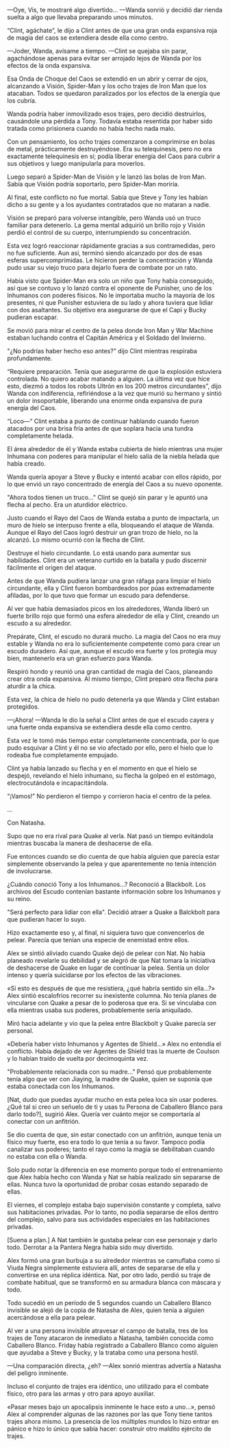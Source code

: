 
—Oye, Vis, te mostraré algo divertido… —Wanda sonrió y decidió dar rienda suelta a algo que llevaba preparando unos minutos.

“Clint, agáchate”, le dijo a Clint antes de que una gran onda expansiva roja de magia del caos se extendiera desde ella como centro.

—Joder, Wanda, avísame a tiempo. —Clint se quejaba sin parar, agachándose apenas para evitar ser arrojado lejos de Wanda por los efectos de la onda expansiva.

Esa Onda de Choque del Caos se extendió en un abrir y cerrar de ojos, alcanzando a Visión, Spider-Man y los ocho trajes de Iron Man que los atacaban. Todos se quedaron paralizados por los efectos de la energía que los cubría.

Wanda podría haber inmovilizado esos trajes, pero decidió destruirlos, causándole una pérdida a Tony. Todavía estaba resentida por haber sido tratada como prisionera cuando no había hecho nada malo.

Con un pensamiento, los ocho trajes comenzaron a comprimirse en bolas de metal, prácticamente destruyéndose. Era su telequinesis, pero no era exactamente telequinesis en sí; podía liberar energía del Caos para cubrir a sus objetivos y luego manipularla para moverlos. 

Luego separó a Spider-Man de Visión y le lanzó las bolas de Iron Man. Sabía que Visión podría soportarlo, pero Spider-Man moriría.

Al final, este conflicto no fue mortal. Sabía que Steve y Tony les habían dicho a su gente y a los ayudantes contratados que no mataran a nadie.

Visión se preparó para volverse intangible, pero Wanda usó un truco familiar para detenerlo. La gema mental adquirió un brillo rojo y Visión perdió el control de su cuerpo, interrumpiendo su concentración.

Esta vez logró reaccionar rápidamente gracias a sus contramedidas, pero no fue suficiente. Aun así, terminó siendo alcanzado por dos de esas esferas supercomprimidas. Le hicieron perder la concentración y Wanda pudo usar su viejo truco para dejarlo fuera de combate por un rato. 

Había visto que Spider-Man era solo un niño que Tony había conseguido, así que se contuvo y lo lanzó contra el oponente de Punisher, uno de los Inhumanos con poderes físicos. No le importaba mucho la mayoría de los presentes, ni que Punisher estuviera de su lado y ahora tuviera que lidiar con dos asaltantes. Su objetivo era asegurarse de que el Capi y Bucky pudieran escapar.

Se movió para mirar el centro de la pelea donde Iron Man y War Machine estaban luchando contra el Capitán América y el Soldado del Invierno.

"¿No podrías haber hecho eso antes?" dijo Clint mientras respiraba profundamente.

“Requiere preparación. Tenía que asegurarme de que la explosión estuviera controlada. No quiero acabar matando a alguien. La última vez que hice esto, diezmó a todos los robots Ultrón en los 200 metros circundantes”, dijo Wanda con indiferencia, refiriéndose a la vez que murió su hermano y sintió un dolor insoportable, liberando una enorme onda expansiva de pura energía del Caos.

“Loco—“ Clint estaba a punto de continuar hablando cuando fueron atacados por una brisa fría antes de que soplara hacia una tundra completamente helada.

El área alrededor de él y Wanda estaba cubierta de hielo mientras una mujer Inhumana con poderes para manipular el hielo salía de la niebla helada que había creado.

Wanda quería apoyar a Steve y Bucky e intentó acabar con ellos rápido, por lo que envió un rayo concentrado de energía del Caos a su nuevo oponente.

"Ahora todos tienen un truco..." Clint se quejó sin parar y le apuntó una flecha al pecho. Era un aturdidor eléctrico.

Justo cuando el Rayo del Caos de Wanda estaba a punto de impactarla, un muro de hielo se interpuso frente a ella, bloqueando el ataque de Wanda. Aunque el Rayo del Caos logró destruir un gran trozo de hielo, no la alcanzó. Lo mismo ocurrió con la flecha de Clint.

Destruye el hielo circundante. Lo está usando para aumentar sus habilidades. Clint era un veterano curtido en la batalla y pudo discernir fácilmente el origen del ataque.

Antes de que Wanda pudiera lanzar una gran ráfaga para limpiar el hielo circundante, ella y Clint fueron bombardeados por púas extremadamente afiladas, por lo que tuvo que formar un escudo para defenderse.

Al ver que había demasiados picos en los alrededores, Wanda liberó un fuerte brillo rojo que formó una esfera alrededor de ella y Clint, creando un escudo a su alrededor.

Prepárate, Clint, el escudo no durará mucho. La magia del Caos no era muy estable y Wanda no era lo suficientemente competente como para crear un escudo duradero. Así que, aunque el escudo era fuerte y los protegía muy bien, mantenerlo era un gran esfuerzo para Wanda.

Respiró hondo y reunió una gran cantidad de magia del Caos, planeando crear otra onda expansiva. Al mismo tiempo, Clint preparó otra flecha para aturdir a la chica.

Esta vez, la chica de hielo no pudo detenerla ya que Wanda y Clint estaban protegidos.

—¡Ahora! —Wanda le dio la señal a Clint antes de que el escudo cayera y una fuerte onda expansiva se extendiera desde ella como centro.

Esta vez le tomó más tiempo estar completamente concentrada, por lo que pudo esquivar a Clint y él no se vio afectado por ello, pero el hielo que lo rodeaba fue completamente empujado.

Clint ya había lanzado su flecha y en el momento en que el hielo se despejó, revelando el hielo inhumano, su flecha la golpeó en el estómago, electrocutándola e incapacitándola.

“¡Vamos!” No perdieron el tiempo y corrieron hacia el centro de la pelea.

…

Con Natasha.

Supo que no era rival para Quake al verla. Nat pasó un tiempo evitándola mientras buscaba la manera de deshacerse de ella.

Fue entonces cuando se dio cuenta de que había alguien que parecía estar simplemente observando la pelea y que aparentemente no tenía intención de involucrarse.

¿Cuándo conoció Tony a los Inhumanos...? Reconoció a Blackbolt. Los archivos del Escudo contenían bastante información sobre los Inhumanos y su reino.

"Será perfecto para lidiar con ella". Decidió atraer a Quake a Balckbolt para que pudieran hacer lo suyo.

Hizo exactamente eso y, al final, ni siquiera tuvo que convencerlos de pelear. Parecía que tenían una especie de enemistad entre ellos.

Alex se sintió aliviado cuando Quake dejó de pelear con Nat. No había planeado revelarle su debilidad y se alegró de que Nat tomara la iniciativa de deshacerse de Quake en lugar de continuar la pelea. Sentía un dolor intenso y quería suicidarse por los efectos de las vibraciones.

«Si esto es después de que me resistiera, ¿qué habría sentido sin ella...?» Alex sintió escalofríos recorrer su inexistente columna. No tenía planes de vincularse con Quake a pesar de lo poderosa que era. Si se vinculaba con ella mientras usaba sus poderes, probablemente sería aniquilado.

Miró hacia adelante y vio que la pelea entre Blackbolt y Quake parecía ser personal.

«Debería haber visto Inhumanos y Agentes de Shield…» Alex no entendía el conflicto. Había dejado de ver Agentes de Shield tras la muerte de Coulson y lo habían traído de vuelta por decimoquinta vez.

"Probablemente relacionada con su madre..." Pensó que probablemente tenía algo que ver con Jiaying, la madre de Quake, quien se suponía que estaba conectada con los Inhumanos.

[Nat, dudo que puedas ayudar mucho en esta pelea loca sin usar poderes. ¿Qué tal si creo un señuelo de ti y usas tu Persona de Caballero Blanco para darlo todo?], sugirió Alex. Quería ver cuánto mejor se comportaría al conectar con un anfitrión.

Se dio cuenta de que, sin estar conectado con un anfitrión, aunque tenía un físico muy fuerte, eso era todo lo que tenía a su favor. Tampoco podía canalizar sus poderes; tanto el rayo como la magia se debilitaban cuando no estaba con ella o Wanda.

Solo pudo notar la diferencia en ese momento porque todo el entrenamiento que Alex había hecho con Wanda y Nat se había realizado sin separarse de ellas. Nunca tuvo la oportunidad de probar cosas estando separado de ellas.

El viernes, el complejo estaba bajo supervisión constante y completa, salvo sus habitaciones privadas. Por lo tanto, no podía separarse de ellos dentro del complejo, salvo para sus actividades especiales en las habitaciones privadas.

[Suena a plan.] A Nat también le gustaba pelear con ese personaje y darlo todo. Derrotar a la Pantera Negra había sido muy divertido.

Alex formó una gran burbuja a su alrededor mientras se camuflaba como si Viuda Negra simplemente estuviera allí, antes de separarse de ella y convertirse en una réplica idéntica. Nat, por otro lado, perdió su traje de combate habitual, que se transformó en su armadura blanca con máscara y todo.

Todo sucedió en un período de 5 segundos cuando un Caballero Blanco invisible se alejó de la copia de Natasha de Alex, quien tenía a alguien acercándose a ella para pelear.

Al ver a una persona invisible atravesar el campo de batalla, tres de los trajes de Tony atacaron de inmediato a Natasha, también conocida como Caballero Blanco. Friday había registrado a Caballero Blanco como alguien que ayudaba a Steve y Bucky, y la trataba como una persona hostil.

—Una comparación directa, ¿eh? —Alex sonrió mientras advertía a Natasha del peligro inminente.

Incluso el conjunto de trajes era idéntico, uno utilizado para el combate físico, otro para las armas y otro para apoyo auxiliar.

«Pasar meses bajo un apocalipsis inminente le hace esto a uno...», pensó Alex al comprender algunas de las razones por las que Tony tiene tantos trajes ahora mismo. La presencia de los múltiples mundos lo hizo entrar en pánico e hizo lo único que sabía hacer: construir otro maldito ejército de trajes.
